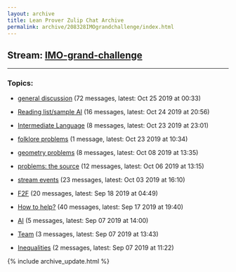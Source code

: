 ```yaml
---
layout: archive
title: Lean Prover Zulip Chat Archive
permalink: archive/208328IMOgrandchallenge/index.html
---
```


## Stream: [IMO-grand-challenge](https://leanprover-community.github.io/archive/208328IMOgrandchallenge/index.html)
---

### Topics:

* [general discussion](95555generaldiscussion.html) (72 messages, latest: Oct 25 2019 at 00:33)

* [Reading list/sample AI](10546ReadinglistsampleAI.html) (16 messages, latest: Oct 24 2019 at 20:56)

* [Intermediate Language](92224IntermediateLanguage.html) (8 messages, latest: Oct 23 2019 at 23:01)

* [folklore problems](12899folkloreproblems.html) (1 message, latest: Oct 23 2019 at 10:34)

* [geometry problems](00977geometryproblems.html) (8 messages, latest: Oct 08 2019 at 13:35)

* [problems: the source](55793problemsthesource.html) (12 messages, latest: Oct 06 2019 at 13:15)

* [stream events](95106streamevents.html) (23 messages, latest: Oct 03 2019 at 16:10)

* [F2F](00479F2F.html) (20 messages, latest: Sep 18 2019 at 04:49)

* [How to help?](11834Howtohelp.html) (40 messages, latest: Sep 17 2019 at 19:40)

* [AI](35019AI.html) (5 messages, latest: Sep 07 2019 at 14:00)

* [Team](97448Team.html) (3 messages, latest: Sep 07 2019 at 13:43)

* [Inequalities](79086Inequalities.html) (2 messages, latest: Sep 07 2019 at 11:22)


{% include archive_update.html %}